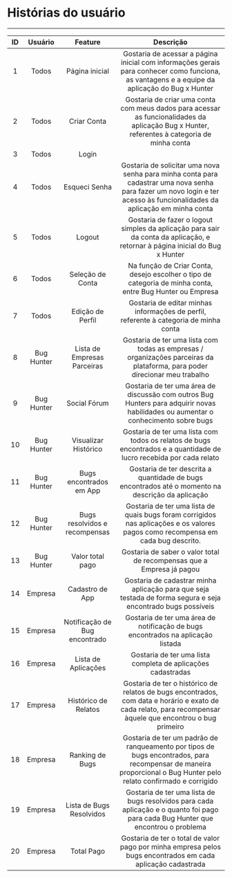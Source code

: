 # Histórias do usuário
---
| ID   | Usuário    | Feature                       | Descrição |
| :--: | :--------: | :---------------------------: | :-----: |
| 1    | Todos      | Página inicial                | Gostaria de acessar a página inicial com informações gerais para conhecer como funciona, as vantagens e a equipe da aplicação do Bug x Hunter |
| 2    | Todos      | Criar Conta                   | Gostaria de criar uma conta com meus dados para acessar as funcionalidades da aplicação Bug x Hunter, referentes à categoria de minha conta |
| 3    | Todos      | Login |                       | Gostaria de criar uma conta com meus dados para acessar as funcionalidades da aplicação Bug x Hunter, referentes à categoria de minha conta |           
| 4    | Todos      | Esqueci Senha                 | Gostaria de solicitar uma nova senha para minha conta para cadastrar uma nova senha para fazer um novo login e ter acesso às funcionalidades da aplicação em minha conta |
| 5    | Todos      | Logout                        | Gostaria de fazer o logout simples da aplicação para sair da conta da aplicação, e retornar à página inicial do Bug x Hunter |
| 6    | Todos      | Seleção de Conta              | Na função de Criar Conta, desejo escolher o tipo de categoria de minha conta, entre Bug Hunter ou Empresa |
| 7    | Todos      | Edição de Perfil              | Gostaria de editar minhas informações de perfil, referente à categoria de minha conta |
| 8    | Bug Hunter | Lista de Empresas Parceiras   | Gostaria de ter uma lista com todas as empresas / organizações parceiras da plataforma, para poder direcionar meu trabalho |
| 9    | Bug Hunter | Social Fórum                  | Gostaria de ter uma área de discussão com outros Bug Hunters para adquirir novas habilidades ou aumentar o conhecimento sobre bugs |
| 10   | Bug Hunter | Visualizar Histórico          | Gostaria de ter uma lista com todos os relatos de bugs encontrados e a quantidade de lucro recebida por cada relato |
| 11   | Bug Hunter | Bugs encontrados em App       | Gostaria de ter descrita a quantidade de bugs encontrados até o momento na descrição da aplicação |
| 12   | Bug Hunter | Bugs resolvidos e recompensas | Gostaria de ter uma lista de quais bugs foram corrigidos nas aplicações e os valores pagos como recompensa em cada bug descrito. |
| 13   | Bug Hunter | Valor total pago              | Gostaria de saber o valor total de recompensas que a Empresa já pagou |
| 14   | Empresa    | Cadastro de App               | Gostaria de cadastrar minha aplicação para que seja testada de forma segura e seja encontrado bugs possíveis |
| 15   | Empresa    | Notificação de Bug encontrado | Gostaria de ter uma área de notificação de bugs encontrados na aplicação listada |
| 16   | Empresa    | Lista de Aplicações           | Gostaria de ter uma lista completa de aplicações cadastradas |
| 17   | Empresa    | Histórico de Relatos          | Gostaria de ter o histórico de relatos de bugs encontrados, com data e horário e exato de cada relato, para recompensar àquele que encontrou o bug primeiro |
| 18   | Empresa    | Ranking de Bugs               | Gostaria de ter um padrão de ranqueamento por tipos de bugs encontrados, para recompensar de maneira proporcional o Bug Hunter pelo relato confirmado e corrigido |
| 19   | Empresa    | Lista de Bugs Resolvidos      | Gostaria de ter uma lista de bugs resolvidos para cada aplicação e o quanto foi pago para cada Bug Hunter que encontrou o problema |
| 20   | Empresa    | Total Pago                    | Gostaria de ter o total de valor pago por minha empresa pelos bugs encontrados em cada aplicação cadastrada |
